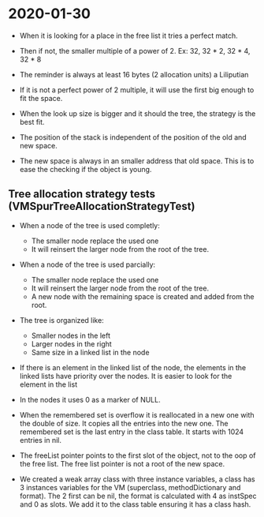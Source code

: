 # 2020-01-30

- When it is looking for a place in the free list it tries a perfect match.
- Then if not, the smaller multiple of a power of 2. Ex: 32, 32 * 2, 32 * 4, 32 * 8
- The reminder is always at least 16 bytes (2 allocation units) a Liliputian
- If it is not a perfect power of 2 multiple, it will use the first big enough to fit the space.

- When the look up size is bigger and it should the tree, the strategy is the best fit.
- The position of the stack is independent of the position of the old and new space.

- The new space is always in an smaller address that old space. This is to ease the checking if the object is young.

## Tree allocation strategy tests (VMSpurTreeAllocationStrategyTest)

- When a node of the tree is used completly:
  - The smaller node replace the used one
  - It will reinsert the larger node from the root of the tree.
  
- When a node of the tree is used parcially:
  - The smaller node replace the used one
  - It will reinsert the larger node from the root of the tree.
  - A new node with the remaining space is created and added from the root. 
  
- The tree is organized like:
  - Smaller nodes in the left
  - Larger nodes in the right
  - Same size in a linked list in the node
  
- If there is an element in the linked list of the node, the elements in the linked lists have priority over the nodes. It is easier to look for the element in the list

- In the nodes it uses 0 as a marker of NULL.

- When the remembered set is overflow it is reallocated in a new one with the double of size. It copies all the entries into the new one. The remembered set is the last entry in the class table. It starts with 1024 entries in nil. 

- The freeList pointer points to the first slot of the object, not to the oop of the free list. The free list pointer is not a root of the new space. 

- We created a weak array class with three instance variables, a class has 3 instances variables for the VM (superclass, methodDictionary and format). The 2 first can be nil, the format is calculated with 4 as instSpec and 0 as slots. We add it to the class table ensuring it has a class hash.

